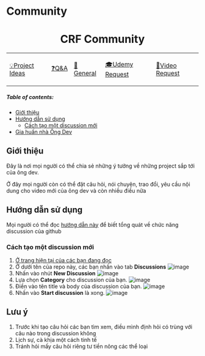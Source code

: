 # Community

<div align="center">

<h1>CRF Community</h1>

<table>
    <tr>
        <td>
        <a href="https://github.com/OngDev/community/discussions/categories/project-ideas"><p>💡Project Ideas</p></a>
        </td>
        <td>
        <a href="https://github.com/OngDev/community/discussions/categories/q-a"><p>❓Q&A</p></a>
        </td>
        <td>
        <a href="https://github.com/OngDev/community/discussions/categories/general"><p> 💬General</p></a>
        </td>
        <td>
        <a href="https://github.com/OngDev/community/discussions/categories/udemy-request"><p>🎓Udemy Request</p></a>
        </td>
        <td>
        <a href="https://github.com/OngDev/community/discussions/categories/video-request"><p>🎥Video Request</p></a>
        </td>
    </tr>
</table>
</div>

##### Table of contents:
- [Giới thiệu](#Giới-thiệu)
- [Hướng dẫn sử dụng](#Hướng-dẫn-sử-dụng)
    - [Cách tạo một discussion mới](#Hướng-dẫn-sử-dụng)
- [Gia huấn nhà Ông Dev](#Gia-huấn-nhà-Ông-Dev)

## Giới thiệu

Đây là nơi mọi người có thể chia sẻ những ý tưởng về những project sắp tới của ông dev.

Ở đây mọi người còn có thể đặt câu hỏi, nói chuyện, trao đổi, yêu cầu nội dung cho video mới của ông dev và còn nhiều điều nữa

## Hướng dẫn sử dụng

Mọi người có thể đọc [hướng dẫn này](https://docs.github.com/en/discussions) để biết tổng quát về chức năng discussion của github

### Cách tạo một discussion mới

1. [Ở trang hiện tại của các bạn đang đọc](https://github.com/ongdev/community/)
2. Ở dưới tên của repo này, các bạn nhấn vào tab **Discussions**
![image](https://user-images.githubusercontent.com/40050527/121480080-e2d8e300-c9f4-11eb-815d-2fd0dd93e237.png)
3. Nhấn vào nhút **New Discussion**
![image](https://user-images.githubusercontent.com/40050527/121480283-17e53580-c9f5-11eb-800b-f2added5b053.png)
4. Lựa chọn **Category** cho discussion của bạn.
![image](https://user-images.githubusercontent.com/40050527/121480464-4e22b500-c9f5-11eb-8061-78e66ebac4a0.png)
5. Điền vào tên title và body của discussion của bạn.
![image](https://user-images.githubusercontent.com/40050527/121480607-73172800-c9f5-11eb-9d36-cacdd6202a24.png)
6. Nhấn vào **Start discussion** là xong.
![image](https://user-images.githubusercontent.com/40050527/121480726-917d2380-c9f5-11eb-9f16-26c638417e28.png)


## Lưu ý

1. Trước khi tạo câu hỏi các bạn tìm xem, điều mình định hỏi có trùng với câu nào trong discussion không
2. Lịch sự, cà khịa một cách tinh tế
3. Tránh hỏi mấy câu hỏi riêng tư tiền nông các thể loại
